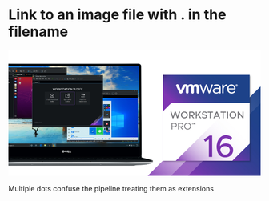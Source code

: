 # Link to an image file with . in the filename

![1.4.0-renaming-log-file](images/1.4.0-renaming-log-files.png)

Multiple dots confuse the pipeline treating them as extensions